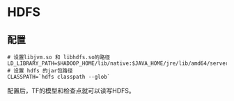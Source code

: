 # HDFS

## 配置

```shell
# 设置libjvm.so 和 libhdfs.so的路径
LD_LIBRARY_PATH=$HADOOP_HOME/lib/native:$JAVA_HOME/jre/lib/amd64/server/:$LD_LIBRARY_PATH
# 设置 hdfs 的jar包路径
CLASSPATH=`hdfs classpath --glob`
```

配置后，TF的模型和检查点就可以读写HDFS。